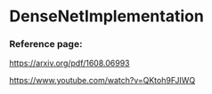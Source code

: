 # DenseNetImplementation

### Reference page:
https://arxiv.org/pdf/1608.06993

https://www.youtube.com/watch?v=QKtoh9FJIWQ
